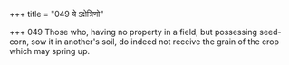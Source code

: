 +++
title = "049 ये ऽक्षेत्रिणो"

+++
049	Those who, having no property in a field, but possessing seed-corn, sow it in another's soil, do indeed not receive the grain of the crop which may spring up.